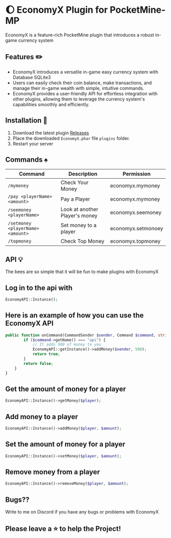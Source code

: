 # :waxing_gibbous_moon: EconomyX Plugin for PocketMine-MP
EconomyX is a feature-rich PocketMine plugin that introduces a robust in-game currency system

## Features :pencil2:
- EconomyX introduces a versatile in-game easy currency system with Database SQLite3
- Users can easily check their coin balance, make transactions, and manage their in-game wealth with simple, intuitive commands.
- EconomyX provides a user-friendly API for effortless integration with other plugins, allowing them to leverage the currency system's capabilities smoothly and efficiently.

## Installation :pencil:
1. Download the latest plugin [Releases](https://github.com/Akari-my/EconomyX/releases)
2. Place the downloaded `EconomyX.phar` file `plugins` folder.
3. Restart your server

## Commands :spades:
Command | Description | Permission
--- | --- | ---
`/mymoney` |Check Your Money | economyx.mymoney
`/pay <playerName> <amount>` | Pay a Player | economyx.mymoney
`/seemoney <playerName>` | Look at another Player's money | economyx.seemoney
`/setmoney <playerName> <amount>` | Set money to a player | economyx.setmonoey
`/topmoney` | Check Top Money | economyx.topmoney

## API 💡
The bees are so simple that it will be fun to make plugins with EconomyX

## Log in to the api with
```php
EconomyAPI::Instance();
```

## Here is an example of how you can use the EconomyX API
```php
public function onCommand(CommandSender $sender, Command $command, string $label, array $args): bool {
        if ($command->getName() === "api") {
            // It adds 500 of money to you
            EconomyAPI::getInstance()->addMoney($sender, 500);
            return true;
        }
        return false;
    }
}
```

## Get the amount of money for a player
```php
EconomyAPI::Instance()->getMoney($player);
```
## Add money to a player
```php
EconomyAPI::Instance()->addMoney($player, $amount);
```
## Set the amount of money for a player
```php
EconomyAPI::Instance()->setMoney($player, $amount);
```
## Remove money from a player
```php
EconomyAPI::Instance()->removeMoney($player, $amount);
```

## Bugs??
Write to me on Discord if you have any bugs or problems with EconomyX

## Please leave a ⭐ to help the Project!
